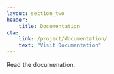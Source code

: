 ```yaml
---
layout: section_two
header:
    title: Documentation
cta:
    link: /project/documentation/
    text: "Visit Documentation"
---
```


Read the documenation.

